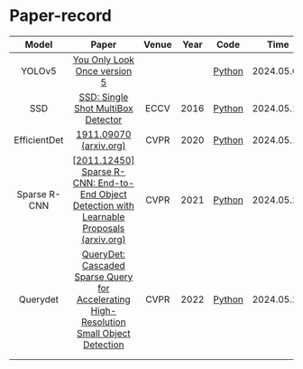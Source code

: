 # Paper-record
|    Model     |                            Paper                             | Venue | Year |                             Code                             | Time       |
| :----------: | :----------------------------------------------------------: | :---: | :--: | :----------------------------------------------------------: | ---------- |
|    YOLOv5    | [You Only Look Once version 5]() |   | |       [Python]()       | 2024.05.08 |
|   SSD   | [SSD: Single Shot MultiBox Detector](https://link.springer.com/chapter/10.1007/978-3-319-46448-0_2)| ECCV  | 2016 |       [Python]([https://github.com/rayleizhu/BiFormer](https://github.com/amdegroot/ssd.pytorch))        | 2024.05.12 |
| EfficientDet |  [1911.09070 (arxiv.org)](https://arxiv.org/pdf/1911.09070)  | CVPR  | 2020 | [Python](https://github.com/google/automl/tree/master/efficientdet) | 2024.05.16 |
| Sparse R-CNN | [[2011.12450\] Sparse R-CNN: End-to-End Object Detection with Learnable Proposals (arxiv.org)](https://arxiv.org/abs/2011.12450) | CVPR  | 2021 |      [Python](https://github.com/PeizeSun/SparseR-CNN)       | 2024.05.20 |
| Querydet | [QueryDet: Cascaded Sparse Query for Accelerating High-Resolution Small Object Detection](https://ieeexplore.ieee.org/document/9879411) | CVPR  | 2022 |      [Python](https://github.com/ChenhongyiYang/QueryDet-PyTorch)       | 2024.05.20 |
|              |                                                              |       |      |                                                              |            |
|              |                                                              |       |      |                                                              |            |
